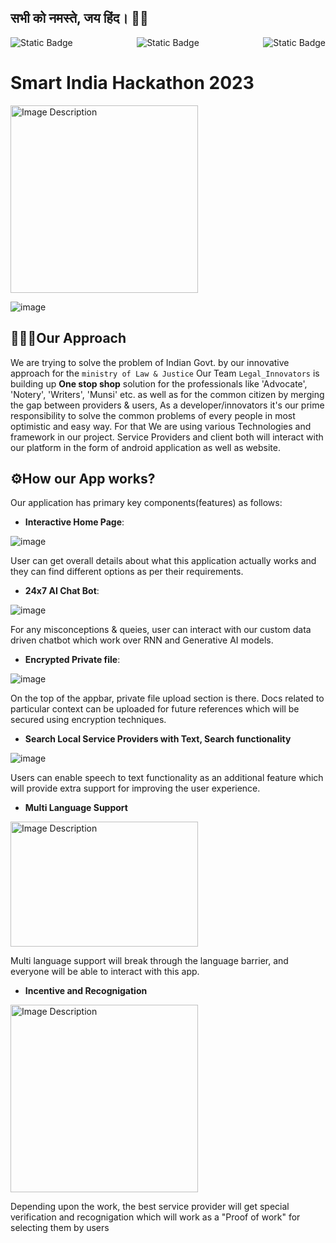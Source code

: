 ## सभी को नमस्ते, जय हिंद। 🙏🏻

<div style="display: flex; justify-content: space-between;">
   <img alt="Static Badge" src="https://img.shields.io/badge/SIH%202023-software-orange?style=for-the-badge&logo=hackerone">
   <img alt="Static Badge" src="https://img.shields.io/badge/Law%20%26%20Justice-white?style=for-the-badge&logo=">
   <img alt="Static Badge" src="https://img.shields.io/badge/Innovation-darkgreen?style=for-the-badge&logo=swagger">
</div>


# Smart India Hackathon 2023


<img src="https://yt3.ggpht.com/a/AGF-l7-lMMFxQrGg7DIcGPmGvrwkZKlnjVpsqCtxgA=s900-c-k-c0xffffffff-no-rj-mo" width="300" height="300" alt="Image Description">


![image](https://github.com/SoumyadeepOSD/SIH_2023_Project/assets/115442240/558f7a29-25c9-4e86-a117-065e860d906d)



## 👨🏻‍💻Our Approach
We are trying to solve the problem of Indian Govt. by our innovative approach for the `ministry of Law & Justice`
Our Team `Legal_Innovators` is building up <b>One stop shop</b> solution for the professionals like 'Advocate', 'Notery', 'Writers', 'Munsi' etc. as well as for the common citizen by merging the gap between providers & users, As a developer/innovators it's our prime responsibility to solve the common problems of every people in most optimistic and easy way. For that We are using various Technologies and framework in our project. Service Providers and client both will interact with our platform in the form of android application as well as website. 

## ⚙️How our App works?
Our application has primary key components(features) as follows:

- **Interactive Home Page**:

![image](https://github.com/SoumyadeepOSD/SIH_2023_Project/assets/115442240/4f2b8355-de1f-4783-9e5e-31d4cb70ac37)

User can get overall details about what this application actually works and they can find different options as per their requirements.


- **24x7 AI Chat Bot**:

![image](https://github.com/SoumyadeepOSD/SIH_2023_Project/assets/115442240/07f7e46c-f3c2-44fa-b8df-5fdd15a01f34)

For any misconceptions & queies, user can interact with our custom data driven chatbot which work over RNN and Generative AI models.


- **Encrypted Private file**:

![image](https://github.com/SoumyadeepOSD/SIH_2023_Project/assets/115442240/c0593315-1bd1-4067-89d3-60c837211460)

On the top of the appbar, private file upload section is there. Docs related to particular context can be uploaded for future references which will be secured using encryption techniques.


- **Search Local Service Providers with Text, Search functionality**

![image](https://github.com/SoumyadeepOSD/SIH_2023_Project/assets/115442240/78a9f85f-27da-4d4b-a4a0-a81cb2588d0b)

Users can enable speech to text functionality as an additional feature which will provide extra support for improving the user experience.


- **Multi Language Support**

<img src="https://github.com/SoumyadeepOSD/SIH_2023_Project/assets/115442240/f03851cc-6032-4321-a022-309e5b631c83" width="300" height="200" alt="Image Description">

Multi language support will break through the language barrier, and everyone will be able to interact with this app.


- **Incentive and Recognigation**

<img src="https://github.com/SoumyadeepOSD/SIH_2023_Project/assets/115442240/8be29791-07e7-4096-99e5-ac17c75ca6ac" width="300" height="300" alt="Image Description">

Depending upon the work, the best service provider will get special verification and recognigation which will work as a "Proof of work" for selecting them by users

